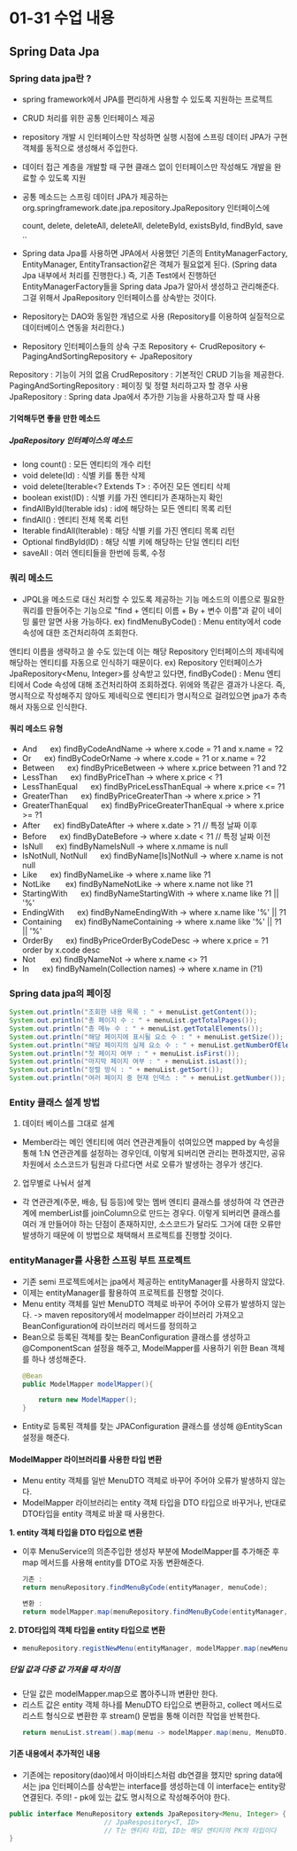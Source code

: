 01-31 수업 내용
=========================== 
## Spring Data Jpa

### Spring data jpa란 ?
- spring framework에서 JPA를 편리하게 사용할 수 있도록 지원하는 프로젝트
- CRUD 처리를 위한 공통 인터페이스 제공
- repository 개발 시 인터페이스만 작성하면 실행 시점에 스프링 데이터 JPA가 구현 객체를 동적으로 생성해서 주입한다.

- 데이터 접근 계층을 개발할 때 구현 클래스 없이 인터페이스만 작성해도 개발을 완료할 수 있도록 지원

- 공통 메소드는 스프링 데이터 JPA가 제공하는 org.springframework.date.jpa.repository.JpaRepository 인터페이스에

  count, delete, deleteAll, deleteAll, deleteById, existsById, findById, save ..

- Spring data Jpa를 사용하면 JPA에서 사용했던 기존의 EntityManagerFactory,
    EntityManager, EntityTransaction같은 객체가 필요없게 된다.
    (Spring data Jpa 내부에서 처리를 진행한다.)
    즉, 기존 Test에서 진행하던 EntityManagerFactory들을 Spring data Jpa가
알아서 생성하고 관리해준다. 그걸 위해서 JpaRepository 인터페이스를 상속받는 것이다.

- Repository는 DAO와 동일한 개념으로 사용 (Repository를 이용하여 실질적으로     데이터베이스 연동을 처리한다.)

- Repository 인터페이스들의 상속 구조
Repository <- CrudRepository <- PagingAndSortingRepository <- JpaRepository
    
Repository : 기능이 거의 없음
CrudRepository : 기본적인 CRUD 기능을 제공한다.
PagingAndSortingRepository : 페이징 및 정렬 처리하고자 할 경우 사용
JpaRepository : Spring data Jpa에서 추가한 기능을 사용하고자 할 때 사용

#### 기억해두면 좋을 만한 메소드
##### JpaRepository 인터페이스의 메소드
- long count() : 모든 엔티티의 개수 리턴
- void delete(Id) : 식별 키를 통한 삭제
- void delete(Iterable<? Extends T> : 주어진 모든 엔티티 삭제
- boolean exist(ID) : 식별 키를 가진 엔티티가 존재하는지 확인
- findAllById(Iterable<ID> ids) : id에 해당하는 모든 엔티티 목록 리턴
- findAll() : 엔티티 전체 목록 리턴
- Iterable<T> findAll(Iterable<ID>) : 해당 식별 키를 가진 엔티티 목록 리턴
- Optional<T> findById(ID) : 해당 식별 키에 해당하는 단일 엔티티 리턴
- saveAll<Iterable> : 여러 엔티티들을 한번에 등록, 수정
<!-- - <S extends T>S save<S entity> : 하나의 엔티티를 등록, 수정 -->

### 쿼리 메소드
- JPQL을 메소드로 대신 처리할 수 있도록 제공하는 기능
메소드의 이름으로 필요한 쿼리를 만들어주는 기능으로 "find + 엔티티 이름 + By + 변수 이름"과 같이 네이밍 룰만 알면 사용 가능하다.
ex) findMenuByCode() : Menu entity에서 code 속성에 대한 조건처리하여 조회한다.

엔티티 이름을 생략하고 쓸 수도 있는데 이는 해당 Repository 인터페이스의 제네릭에 해당하는 엔티티를 자동으로 인식하기 때문이다.
ex) Repository 인터페이스가 JpaRepository<Menu, Integer>를 상속받고 있다면,
    findByCode() : Menu 엔티티에서 Code 속성에 대해 조건처리하여 조회하겠다.
    위에와 똑같은 결과가 나온다.
    즉, 명시적으로 작성해주지 않아도 제네릭으로 엔티티가 명시적으로 걸려있으면 jpa가 추측해서 자동으로 인식한다.

#### 쿼리 메소드 유형
- And &nbsp;&nbsp;&nbsp;&nbsp; ex) findByCodeAndName -> where x.code = ?1 and x.name = ?2
- Or  &nbsp;&nbsp;&nbsp;&nbsp; ex) findByCodeOrName -> where x.code = ?1 or x.name = ?2
- Between &nbsp;&nbsp;&nbsp;&nbsp; ex) findByPriceBetween -> where x.price between ?1 and ?2
- LessThan &nbsp;&nbsp;&nbsp;&nbsp; ex) findByPriceThan -> where x.price < ?1
- LessThanEqual &nbsp;&nbsp;&nbsp;&nbsp; ex) findByPriceLessThanEqual -> where x.price <= ?1
- GreaterThan  &nbsp;&nbsp;&nbsp;&nbsp; ex) findByPriceGreaterThan -> where x.price > ?1
- GreaterThanEqual  &nbsp;&nbsp;&nbsp;&nbsp;  ex) findByPriceGreaterThanEqual -> where x.price >= ?1
- After &nbsp;&nbsp;&nbsp;&nbsp; ex) findByDateAfter -> where x.date > ?1 // 특정 날짜 이후
- Before  &nbsp;&nbsp;&nbsp;&nbsp; ex) findByDateBefore -> where x.date < ?1 // 특정 날짜 이전
- IsNull &nbsp;&nbsp;&nbsp;&nbsp; ex) findByNameIsNull -> where x.nmame is null
- IsNotNull, NotNull &nbsp;&nbsp;&nbsp;&nbsp; ex) findByName[Is]NotNull -> where x.name is not null
- Like &nbsp;&nbsp;&nbsp;&nbsp; ex) findByNameLike -> where x.name like ?1
- NotLike &nbsp;&nbsp;&nbsp;&nbsp;&nbsp; ex) findByNameNotLike -> where x.name not like ?1
- StartingWith &nbsp;&nbsp;&nbsp;&nbsp; ex) findByNameStartingWith -> where x.name like ?1 || '%'
- EndingWith &nbsp;&nbsp;&nbsp;&nbsp; ex) findByNameEndingWith -> where x.name like '%' || ?1
- Containing &nbsp;&nbsp;&nbsp;&nbsp; ex) findByNameContaining -> where x.name like '%' || ?1 || '%'
- OrderBy &nbsp;&nbsp;&nbsp;&nbsp; ex) findByPriceOrderByCodeDesc -> where x.price = ?1 order by x.code desc
- Not &nbsp;&nbsp;&nbsp;&nbsp;&nbsp; ex) findByNameNot -> where x.name <> ?1
- In &nbsp;&nbsp;&nbsp;&nbsp; ex) findByNameIn(Collection<name> names) -> where x.name in (?1)

### Spring data jpa의 페이징
``` java
System.out.println("조회한 내용 목록 : " + menuList.getContent());
System.out.println("총 페이지 수 : " + menuList.getTotalPages());
System.out.println("총 메뉴 수 : " + menuList.getTotalElements());
System.out.println("해당 페이지에 표시될 요소 수 : " + menuList.getSize());
System.out.println("해당 페이지의 실제 요소 수 : " + menuList.getNumberOfElements());
System.out.println("첫 페이지 여부 : " + menuList.isFirst());
System.out.println("마지막 페이지 여부 : " + menuList.isLast());
System.out.println("정렬 방식 : " + menuList.getSort());
System.out.println("여러 페이지 중 현재 인덱스 : " + menuList.getNumber());
```

### Entity 클래스 설계 방법
1. 데이터 베이스를 그대로 설계
- Member라는 메인 엔티티에 여러 연관관계들이 섞여있으면 mapped by 속성을 통해
  1:N 연관관계를 설정하는 경우인데, 이렇게 되버리면 관리는 편하겠지만, 공유차원에서
  소스코드가 팀원과 다르다면 서로 오류가 발생하는 경우가 생긴다.

2. 업무별로 나눠서 설계
- 각 연관관계(주문, 배송, 팀 등등)에 맞는 멤버 엔티티 클래스를 생성하여 
  각 연관관계에 memberList를 joinColumn으로 만드는 경우다. 이렇게 되버리면
  클래스를 여러 개 만들어야 하는 단점이 존재하지만, 소스코드가 달라도 그거에 대한
  오류만 발생하기 때문에 이 방법으로 채택해서 프로젝트를 진행할 것이다.

### entityManager를 사용한 스프링 부트 프로젝트
- 기존 semi 프로젝트에서는 jpa에서 제공하는 entityManager를 사용하지 않았다.
- 이제는 entityManager를 활용하여 프로젝트를 진행할 것이다.
- Menu entity 객체를 일반 MenuDTO 객체로 바꾸어 주어야 오류가 발생하지 않는다.
  -> maven repository에서 modelmapper 라이브러리 가져오고 BeanConfiguration에
  라이브러리 메서드를 정의하고
- Bean으로 등록된 객체를 찾는 BeanConfiguration 클래스를 생성하고 @ComponentScan 설정을 해주고,
    ModelMapper를 사용하기 위한 Bean 객체를 하나 생성해준다.
    ```java
    @Bean
    public ModelMapper modelMapper(){

        return new ModelMapper();
    }
    ```
- Entity로 등록된 객체를 찾는 JPAConfiguration 클래스를 생성해 @EntityScan 설정을 해준다.

#### ModelMapper 라이브러리를 사용한 타입 변환
- Menu entity 객체를 일반 MenuDTO 객체로 바꾸어 주어야 오류가 발생하지 않는다.
- ModelMapper 라이브러리는 entity 객체 타입을 DTO 타입으로 바꾸거나,
    반대로 DTO타입을 entity 객체로 바꿀 때 사용한다.

<b>1. entity 객체 타입을 DTO 타입으로 변환</b>
- 이후 MenuService의 의존주입한 생성자 부분에 ModelMapper를 추가해준 후 map 메서드를 사용해 entity를 DTO로 자동 변환해준다.
    ``` java
    기존 : 
    return menuRepository.findMenuByCode(entityManager, menuCode);

    변환 :
    return modelMapper.map(menuRepository.findMenuByCode(entityManager, menuCode), MenuDTO.class);
    ```
<b>2. DTO타입의 객체 타입을 entity 타입으로 변환</b>
- ``` java
  menuRepository.registNewMenu(entityManager, modelMapper.map(newMenu, Menu.class));
  ```
##### 단일 값과 다중 값 가져올 때 차이점
- 단일 값은 modelMapper.map으로 뽑아주니까 변환만 한다.
- 리스트 값은 entity 객체 하나를 MenuDTO 타입으로 변환하고, collect 메서드로 리스트 형식으로 변환한 후 stream() 문법을 통해 이러한 작업을 반복한다. 
  ``` java
  return menuList.stream().map(menu -> modelMapper.map(menu, MenuDTO.class)).collect(Collectors.toList());
  ```

#### 기존 내용에서 추가적인 내용
- 기존에는 repository(dao)에서 마이바티스처럼 db연결을 했지만 spring data에서는
jpa 인터페이스를 상속받는 interface를 생성하는데 이 interface는 entity랑 연결된다.
주의! - pk에 있는 값도 명시적으로 작성해주어야 한다.
``` java
public interface MenuRepository extends JpaRepository<Menu, Integer> {
                        // JpaRespository<T, ID>
                        // T는 엔티티 타입, ID는 해당 엔티티의 PK의 타입이다
}
```




